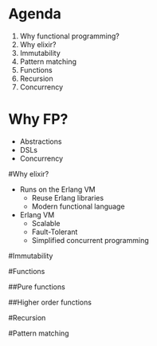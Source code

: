 # Agenda
1. Why functional programming?
2. Why elixir?
3. Immutability
5. Pattern matching
3. Functions
4. Recursion
6. Concurrency



# Why FP?
- Abstractions
- DSLs
- Concurrency



#Why elixir?
- Runs on the Erlang VM
  - Reuse Erlang libraries
  - Modern functional language
- Erlang VM
  - Scalable 
  - Fault-Tolerant 
  - Simplified concurrent programming 



#Immutability



#Functions


##Pure functions


##Higher order functions



#Recursion



#Pattern matching